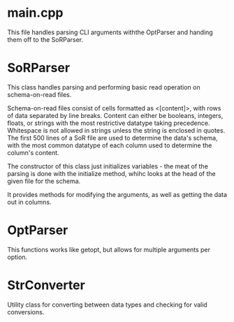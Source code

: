 # main.cpp

This file handles parsing CLI arguments withthe OptParser and handing them off
to the SoRParser.

# SoRParser

This class handles parsing and performing basic read operation on schema-on-read
files.

Schema-on-read files consist of cells formatted as <[content]>, with rows of
data separated by line breaks. Content can either be booleans, integers,
floats, or strings with the most restrictive datatype taking precedence.
Whitespace is not allowed in strings unless the string is enclosed in quotes.
The first 500 lines of a SoR file are used to determine the data's schema,
with the most common datatype of each column used to determine the column's
content.

The constructor of this class just initializes variables - the meat of the parsing
is done with the initialize method, whihc looks at the head of the given file for
the schema.

It provides methods for modifying the arguments, as well as getting the data out in
columns.

# OptParser

This functions works like getopt, but allows for multiple arguments per option.


# StrConverter

Utility class for converting between data types and checking for valid conversions.
